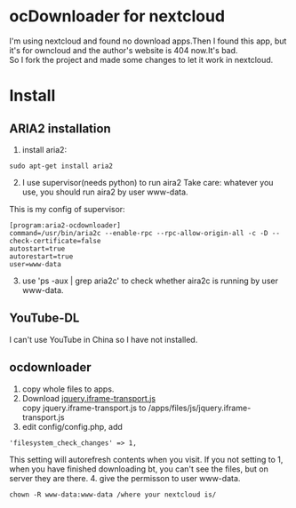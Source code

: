 # ocDownloader for nextcloud
I'm using nextcloud and found no download apps.Then I found this app, but it's for owncloud and the author's website is 404 now.It's bad.  
So I fork the project and made some changes to let it work in nextcloud.

# Install
## ARIA2 installation
1. install aria2:  
```
sudo apt-get install aria2
```

2. I use supervisor(needs python) to run aira2
Take care: whatever you use, you should run aira2 by user www-data. 

This is my config of supervisor:  
```
[program:aria2-ocdownloader]
command=/usr/bin/aria2c --enable-rpc --rpc-allow-origin-all -c -D --check-certificate=false
autostart=true
autorestart=true
user=www-data
```

3. use 'ps -aux | grep aria2c' to check whether aira2c is running by user www-data. 

## YouTube-DL
I can't use YouTube in China so I have not installed. 

## ocdownloader
1. copy whole files to apps.
2. Download [jquery.iframe-transport.js](https://github.com/cmlenz/jquery-iframe-transport)  
copy jquery.iframe-transport.js to /apps/files/js/jquery.iframe-transport.js
3. edit config/config.php, add
```
'filesystem_check_changes' => 1,
```
This setting will autorefresh contents when you visit. If you not setting to 1, when you have finished downloading bt, you can't see the files, but on server they are there.
4. give the permisson to user www-data.

```
chown -R www-data:www-data /where your nextcloud is/
```



